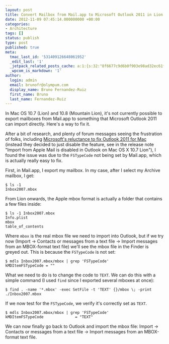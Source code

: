 ```yaml
---
layout: post
title: Convert Mailbox from Mail.app to Microsoft Outlook 2011 in Lion
date: 2012-11-09 07:45:14.000000000 +00:00
categories:
- Architecture
tags: []
status: publish
type: post
published: true
meta:
  tmac_last_id: '531409126648061952'
  _edit_last: '1'
  _jetpack_related_posts_cache: a:1:{s:32:"8f6677c9d6b0f903e98ad32ec61f8deb";a:2:{s:7:"expires";i:1415458911;s:7:"payload";a:3:{i:0;a:1:{s:2:"id";i:621;}i:1;a:1:{s:2:"id";i:129;}i:2;a:1:{s:2:"id";i:118;}}}}
  _wpcom_is_markdown: '1'
author:
  login: admin
  email: brunofr@olympum.com
  display_name: Bruno Fernandez-Ruiz
  first_name: Bruno
  last_name: Fernandez-Ruiz
---
```


In Mac OS 10.7 (Lion) and 10.8 (Mountain Lion), it's not currently possible to export mailboxes from Mail.app to something that Microsoft Outlook 2011 can import directly. Here's a way to fix it.

After a bit of research, and plenty of forum messages seeing the frustration of folks, including [Microsoft's reluctance to fix Outlook 2011 for Mac](http://support.microsoft.com/kb/2598783) (instead they decided to just disable the feature, see in the release note "Import from Apple Mail is disabled in Outlook on Mac OS X 10.7 Lion"), I found the issue was due to the `FSTypeCode` not being set by Mail.app, which is actually really easy to fix.

First, in Mail.app, I export my mailbox. In my case, after I select my Archive mailbox, I get:

	$ ls -1
	Inbox2007.mbox

From Lion onwards, the Apple mbox format is actually a folder that contains a few files inside:

	$ ls -1 Inbox2007.mbox
	Info.plist
	mbox
	table_of_contents

Where `mbox` is the real mbox file we need to import into Outlook, but if we try now (Import -> Contacts or messages from a text file -> Import messages from an MBOX-format text file) we'll see the mbox file in the Finder is greyed out. This is because the `FSTypeCode` is not set:

	$ mdls Inbox2007.mbox/mbox | grep 'FSTypeCode'
	kMDItemFSTypeCode = ""

What we need to do is to change the code to `TEXT`. We can do this with a simple command (I used `find` since I exported several mboxes at once):

	$ find . -name '*.mbox' -exec SetFile -t 'TEXT' {}/mbox \; -print
	./Inbox2007.mbox

If we now test for the `FSTypeCode`, we verify it's correctly set as `TEXT`.

	$ mdls Inbox2007.mbox/mbox | grep 'FSTypeCode'
	kMDItemFSTypeCode              = "TEXT"

We can now finally go back to Outlook and import the mbox file: Import -> Contacts or messages from a text file -> Import messages from an MBOX-format text file.
